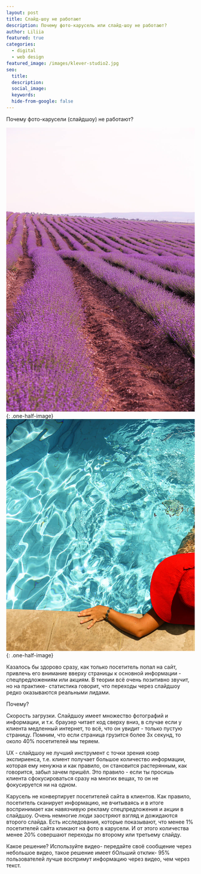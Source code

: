 ```yaml
---
layout: post
title: Слайд-шоу не работают
description: Почему фото-карусель или слайд-шоу не работают?
author: Liliia
featured: true
categories:
  - digital
  - web design
featured_image: /images/klever-studio2.jpg
seo:
  title:
  description:
  social_image:
  keywords:
  hide-from-google: false
---
```

Почему фото-карусели (слайдшоу) не работают?

![](/images/klever-studio2.jpg){: .one-half-image} ![](/images/klever-studio6.jpg){: .one-half-image}

Казалось бы здорово сразу, как только посетитель попал на сайт, привлечь его внимание вверху страницы к основной информации - спецпредложениям или акциям. В теории всё очень позитивно звучит, но на практике- статистика говорит, что переходы через слайдшоу редко оказываются реальными лидами.

Почему?

Скорость загрузки. Слайдшоу имеет множество фотографий и информации, и т.к. браузер читает код сверху вниз, в случае если у клиента медленный интернет, то всё, что он увидит - только пустую страницу. Помним, что если страница грузится более 3х секунд, то около 40% посетителей мы теряем.

UX - слайдшоу не лучший инструмент с точки зрения юзер экспириенса, т.е. клиент получает большое количество информации, которая ему ненужна и как правило, он становится растерянным, как говорится, забыл зачем пришёл. Это правило - если ты просишь клиента сфокусироваться сразу на многих вещах, то он не фокусируется ни на одном.

Карусель не конвертирует посетителей сайта в клиентов. Как правило, посетитель сканирует информацию, не вчитываясь и в итоге воспринимает как навязчивую рекламу спецпредложения и акции в слайдшоу. Очень немногие люди заостряют взгляд и дожидаются второго слайда. Есть исследования, которые показывают, что менее 1% посетителей сайта кликают на фото в карусели. И от этого количества менее 20% совершают переходы по второму или третьему слайду.

Какое решение? Используйте видео- передайте своё сообщение через небольшое видео, такое решение имеет бОльший отклик- 95% пользователей лучше воспримут информацию через видео, чем через текст.
